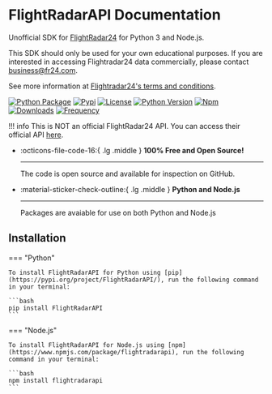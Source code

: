 # FlightRadarAPI Documentation

Unofficial SDK for [FlightRadar24](https://www.flightradar24.com/) for Python 3 and Node.js.

This SDK should only be used for your own educational purposes. If you are interested in accessing Flightradar24 data commercially, please contact [business@fr24.com](business@fr24.com). 

See more information at [Flightradar24's terms and conditions](https://www.flightradar24.com/terms-and-conditions).

[![Python Package](https://github.com/JeanExtreme002/FlightRadarAPI/workflows/Python%20Package/badge.svg)](https://github.com/JeanExtreme002/FlightRadarAPI/actions)
[![Pypi](https://img.shields.io/pypi/v/FlightRadarAPI?logo=pypi)](https://pypi.org/project/FlightRadarAPI/)
[![License](https://img.shields.io/pypi/l/FlightRadarAPI)](https://github.com/JeanExtreme002/FlightRadarAPI)
[![Python Version](https://img.shields.io/badge/python-3.7+-8A2BE2)](https://pypi.org/project/FlightRadarAPI/)
[![Npm](https://img.shields.io/npm/v/flightradarapi?logo=npm&color=red)](https://www.npmjs.com/package/flightradarapi)
[![Downloads](https://static.pepy.tech/personalized-badge/flightradarapi?period=total&units=international_system&left_color=grey&right_color=orange&left_text=downloads)](https://pypi.org/project/FlightRadarAPI/)
[![Frequency](https://img.shields.io/pypi/dm/flightradarapi?style=flat&label=frequency)](https://pypi.org/project/FlightRadarAPI/)

!!! info
    This is NOT an official FlightRadar24 API. You can access their official API [here](https://fr24api.flightradar24.com/).

<div class="grid cards" markdown>

-   :octicons-file-code-16:{ .lg .middle } __100% Free and Open Source!__ 

    ---

    The code is open source and available for inspection on GitHub.


-   :material-sticker-check-outline:{ .lg .middle } __Python and Node.js__

    ---

    Packages are avaiable for use on both Python and Node.js

</div>

<div class="grid cards" align="center" markdown>



</div>

## Installation

=== "Python"

    To install FlightRadarAPI for Python using [pip](https://pypi.org/project/FlightRadarAPI/), run the following command in your terminal:

    ```bash
    pip install FlightRadarAPI
    ```

=== "Node.js"

    To install FlightRadarAPI for Node.js using [npm](https://www.npmjs.com/package/flightradarapi), run the following command in your terminal:

    ```bash
    npm install flightradarapi
    ```
